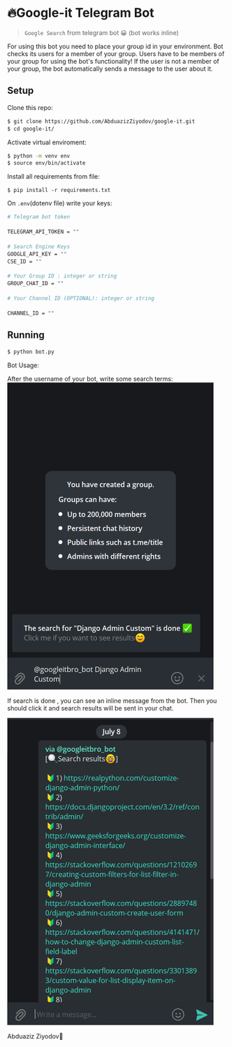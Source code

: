 # 🔥Google-it Telegram Bot

> `Google Search` from telegram bot 😀 (bot works inline)

For using this bot you need to place your group id in your environment. Bot checks its users for a member of your group. Users have to be members of your group for using the bot's functionality! If the user is not a member of your group, the bot automatically sends a message to the user about it.

## **Setup**

Clone this repo:

```bash
$ git clone https://github.com/AbduazizZiyodov/google-it.git
$ cd google-it/
```

Activate virtual enviroment:

```bash
$ python -m venv env
$ source env/bin/activate
```

Install all requirements from file:

```
$ pip install -r requirements.txt
```

On `.env`(dotenv file) write your keys:

```bash
# Telegram bot token

TELEGRAM_API_TOKEN = ""

# Search Engine Keys
GOOGLE_API_KEY = ""
CSE_ID = ""

# Your Group ID : integer or string
GROUP_CHAT_ID = ""

# Your Channel ID (OPTIONAL): integer or string

CHANNEL_ID = ""
```

## **Running**

```bash
$ python bot.py
```

Bot Usage:

After the username of your bot, write some search terms:
![BOT_USAGE_1](screenshots/1.PNG)

If search is done , you can see an inline message from the bot. Then you should click it and search results will be sent in your chat.

![BOT_USAGE_2](screenshots/2.PNG)

Abduaziz Ziyodov🎯
